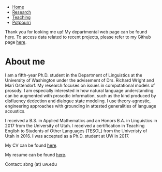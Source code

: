 <!--
## Welcome to GitHub Pages
You can use the [editor on GitHub](https://github.com/SaraBlalockNg/sarablalockng.github.io/edit/master/README.md) to maintain and preview the content for your website in Markdown files.
Whenever you commit to this repository, GitHub Pages will run [Jekyll](https://jekyllrb.com/) to rebuild the pages in your site, from the content in your Markdown files.
### Markdown
Markdown is a lightweight and easy-to-use syntax for styling your writing. It includes conventions for
```markdown
Syntax highlighted code block
# Header 1
## Header 2
### Header 3
- Bulleted
- List
1. Numbered
2. List
**Bold** and _Italic_ and `Code` text
[Link](url) and ![Image](src)
```
For more details see [GitHub Flavored Markdown](https://guides.github.com/features/mastering-markdown/).
### Jekyll Themes
Your Pages site will use the layout and styles from the Jekyll theme you have selected in your [repository settings](https://github.com/SaraBlalockNg/sarablalockng.github.io/settings). The name of this theme is saved in the Jekyll `_config.yml` configuration file.
### Support or Contact
Having trouble with Pages? Check out our [documentation](https://help.github.com/categories/github-pages-basics/) or [contact support](https://github.com/contact) and we’ll help you sort it out.-->
<nav>
  <ul>
    <li><a href="README.md">Home</a></li>
    <li><a href="research.md">Research</a></li>
    <li><a href="teaching.md">Teaching</a></li>
    <li><a href="potpourri.md">Potpourri</a></li>
  </ul>
</nav>

Thank you for looking me up!   My departmental web page can be found [here]("https://linguistics.washington.edu/people/sara-ng). To access data related to recent projects, please refer to my Github page [here]("https://github.com/SaraBlalockNg").

# About me

I am a fifth-year Ph.D. student in the Department of Linguistics at the University of Washington under the advisement of Drs. Richard Wright and Mari Ostendorf. My research focuses on issues in computational models of prosody.  I am especially interested in how natural language understanding can be augmented with prosodic information, such as the kind produced by disfluency dedection and dialogue state modeling.  I use theory-agnostic, engineering approaches with grounding in attested generalities of language acoustics.

I received a B.S. in Applied Mathematics and an Honors B.A. in Linguistics in 2017 from the University of Utah.  I received a certification in Teaching English to Students of Other Languages (TESOL) from the Univeristy of Utah in 2016.  I was accepted as a Ph.D. student at UW in 2017.

My CV can be found [here]("docs/ng_CV.pdf").

My resume can be found [here]("docs/ng_resume.pdf").

Contact:  sbng (at) uw.edu

